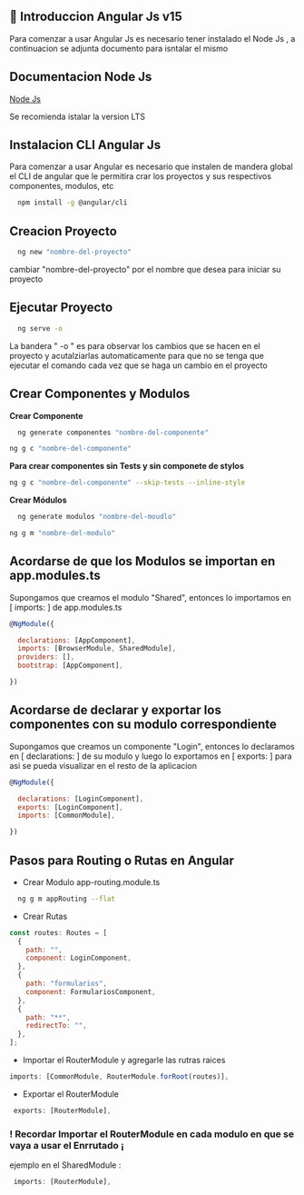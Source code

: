 ## 🚀 Introduccion Angular Js v15

Para comenzar a usar Angular Js es necesario tener instalado el Node Js , a continuacion se adjunta documento para isntalar el mismo

## Documentacion Node Js

[Node Js](https://nodejs.org/en/download/)

Se recomienda istalar la version LTS

## Instalacion CLI Angular Js

Para comenzar a usar Angular es necesario que instalen de mandera global el CLI de angular que le permitira crar los proyectos y sus respectivos componentes, modulos, etc

```bash
  npm install -g @angular/cli
```

## Creacion Proyecto

```bash
  ng new "nombre-del-proyecto"
```

cambiar "nombre-del-proyecto" por el nombre que desea para iniciar su proyecto

## Ejecutar Proyecto

```bash
  ng serve -o
```

La bandera " -o " es para observar los cambios que se hacen en el proyecto y acutalziarlas automaticamente para que no se tenga que ejecutar el comando cada vez que se haga un cambio en el proyecto

## Crear Componentes y Modulos

**Crear Componente**

```bash
  ng generate componentes "nombre-del-componente"
```

```bash
ng g c "nombre-del-componente"

```

**Para crear componentes sin Tests y sin componete de stylos**

```bash
ng g c "nombre-del-componente" --skip-tests --inline-style

```

**Crear Módulos**

```bash
  ng generate modulos "nombre-del-moudlo"
```

```bash
ng g m "nombre-del-modulo"

```

## Acordarse de que los Modulos se importan en app.modules.ts

Supongamos que creamos el modulo "Shared", entonces lo importamos en [ imports: ] de app.modules.ts

```javascript
@NgModule({

  declarations: [AppComponent],
  imports: [BrowserModule, SharedModule],
  providers: [],
  bootstrap: [AppComponent],

})
```

## Acordarse de declarar y exportar los componentes con su modulo correspondiente

Supongamos que creamos un componente "Login", entonces lo declaramos en [ declarations: ] de su modulo
y luego lo exportamos en [ exports: ] para asi se pueda visualizar en el resto de la aplicacion

```javascript
@NgModule({

  declarations: [LoginComponent],
  exports: [LoginComponent],
  imports: [CommonModule],

})
```

## Pasos para Routing o Rutas en Angular

- Crear Modulo app-routing.module.ts

```bash
  ng g m appRouting --flat
```

- Crear Rutas

```javascript
const routes: Routes = [
  {
    path: "",
    component: LoginComponent,
  },
  {
    path: "formularios",
    component: FormulariosComponent,
  },
  {
    path: "**",
    redirectTo: "",
  },
];
```

- Importar el RouterModule y agregarle las rutras raices

```javascript
imports: [CommonModule, RouterModule.forRoot(routes)],
```

- Exportar el RouterModule

```javascript
 exports: [RouterModule],

```

### ! Recordar Importar el RouterModule en cada modulo en que se vaya a usar el Enrrutado ¡

ejemplo en el SharedModule :

```javascript
 imports: [RouterModule],

```
